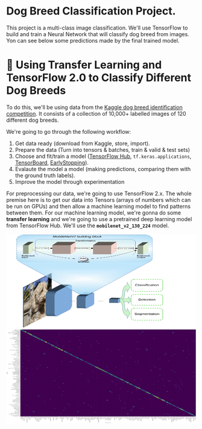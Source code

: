 # Dog Breed Classification Project. 
This project is a multi-class image classification.  We'll use TensorFlow to build and train a Neural Network that will classify dog breed from images.
Yon can see below some predictions made by the final trained model.




# 🐶 Using Transfer Learning and TensorFlow 2.0 to Classify Different Dog Breeds

To do this, we'll be using data from the [Kaggle dog breed identification competition](https://www.kaggle.com/c/dog-breed-identification/overview). It consists of a collection of 10,000+ labelled images of 120 different dog breeds.

We're going to go through the following workflow:

1. Get data ready (download from Kaggle, store, import).
2. Prepare the data (Turn into tensors & batches, train & valid & test sets)
3. Choose and fit/train a model ([TensorFlow Hub](https://www.tensorflow.org/hub), `tf.keras.applications`, [TensorBoard](https://www.tensorflow.org/tensorboard), [EarlyStopping](https://www.tensorflow.org/api_docs/python/tf/keras/callbacks/EarlyStopping)).
4. Evalaute the model a model (making predictions, comparing them with the ground truth labels).
5. Improve the model through experimentation 


For preprocessing our data, we're going to use TensorFlow 2.x. The whole premise here is to get our data into Tensors (arrays of numbers which can be run on GPUs) and then allow a machine learning model to find patterns between them. For our machine learning model, we're gonna do some **transfer learning** and we're going to use a pretrained deep learning model from TensorFlow Hub. We'll use the **`mobilenet_v2_130_224`** model.

<img src="https://github.com/AmineAgrane/dog_breed_classification/blob/master/docs/mobilnetv2.png" width="900" height="250">


<img src="https://github.com/AmineAgrane/dog_breed_classification/blob/master/docs/conf_matrix_valid_data.png" width="900" height="250">
